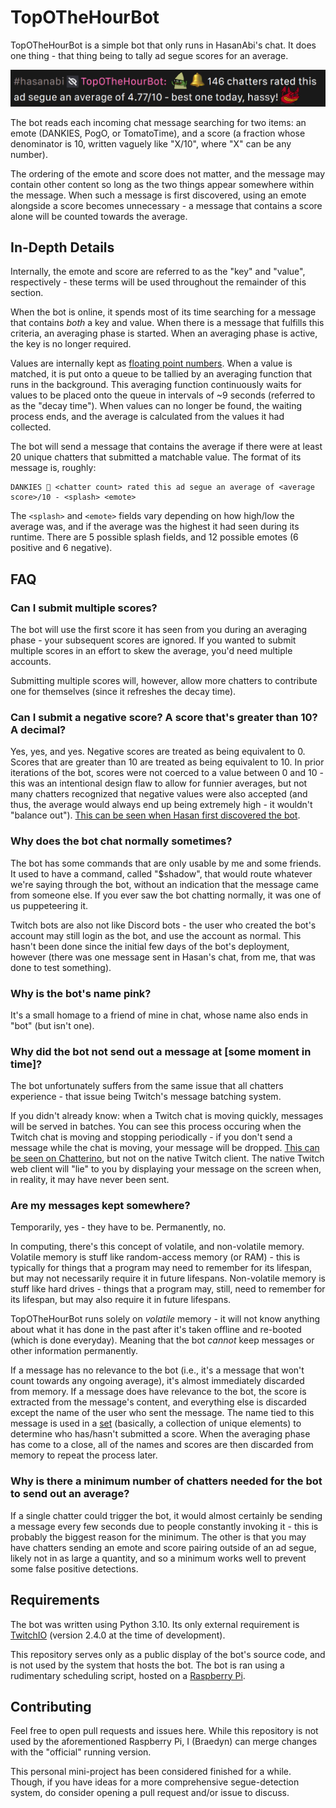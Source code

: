 # TopOTheHourBot

TopOTheHourBot is a simple bot that only runs in HasanAbi's chat. It does one thing - that thing being to tally ad segue scores for an average.

![](./assets/example.png)

The bot reads each incoming chat message searching for two items: an emote (DANKIES, PogO, or TomatoTime), and a score (a fraction whose denominator is 10, written vaguely like "X/10", where "X" can be any number).

The ordering of the emote and score does not matter, and the message may contain other content so long as the two things appear somewhere within the message. When such a message is first discovered, using an emote alongside a score becomes unnecessary - a message that contains a score alone will be counted towards the average.

## In-Depth Details

Internally, the emote and score are referred to as the "key" and "value", respectively - these terms will be used throughout the remainder of this section.

When the bot is online, it spends most of its time searching for a message that contains *both* a key and value. When there is a message that fulfills this criteria, an averaging phase is started. When an averaging phase is active, the key is no longer required.

Values are internally kept as [floating point numbers](https://docs.python.org/3/library/functions.html#float). When a value is matched, it is put onto a queue to be tallied by an averaging function that runs in the background. This averaging function continuously waits for values to be placed onto the queue in intervals of ~9 seconds (referred to as the "decay time"). When values can no longer be found, the waiting process ends, and the average is calculated from the values it had collected.

The bot will send a message that contains the average if there were at least 20 unique chatters that submitted a matchable value. The format of its message is, roughly:

```
DANKIES 🔔 <chatter count> rated this ad segue an average of <average score>/10 - <splash> <emote>
```

The `<splash>` and `<emote>` fields vary depending on how high/low the average was, and if the average was the highest it had seen during its runtime. There are 5 possible splash fields, and 12 possible emotes (6 positive and 6 negative).

## FAQ

### Can I submit multiple scores?

The bot will use the first score it has seen from you during an averaging phase - your subsequent scores are ignored. If you wanted to submit multiple scores in an effort to skew the average, you'd need multiple accounts.

Submitting multiple scores will, however, allow more chatters to contribute one for themselves (since it refreshes the decay time).

### Can I submit a negative score? A score that's greater than 10? A decimal?

Yes, yes, and yes. Negative scores are treated as being equivalent to 0. Scores that are greater than 10 are treated as being equivalent to 10. In prior iterations of the bot, scores were not coerced to a value between 0 and 10 - this was an intentional design flaw to allow for funnier averages, but not many chatters recognized that negative values were also accepted (and thus, the average would always end up being extremely high - it wouldn't "balance out"). [This can be seen when Hasan first discovered the bot](https://clips.twitch.tv/ConfidentArtisticRutabagaKevinTurtle-LzPv2rHJROiM0bA_).

### Why does the bot chat normally sometimes?

The bot has some commands that are only usable by me and some friends. It used to have a command, called "$shadow", that would route whatever we're saying through the bot, without an indication that the message came from someone else. If you ever saw the bot chatting normally, it was one of us puppeteering it.

Twitch bots are also not like Discord bots - the user who created the bot's account may still login as the bot, and use the account as normal. This hasn't been done since the initial few days of the bot's deployment, however (there was one message sent in Hasan's chat, from me, that was done to test something).

### Why is the bot's name pink?

It's a small homage to a friend of mine in chat, whose name also ends in "bot" (but isn't one).

### Why did the bot not send out a message at [some moment in time]?

The bot unfortunately suffers from the same issue that all chatters experience - that issue being Twitch's message batching system.

If you didn't already know: when a Twitch chat is moving quickly, messages will be served in batches. You can see this process occuring when the Twitch chat is moving and stopping periodically - if you don't send a message while the chat is moving, your message will be dropped. [This can be seen on Chatterino](https://github.com/Chatterino/chatterino2/issues/1213), but not on the native Twitch client. The native Twitch web client will "lie" to you by displaying your message on the screen when, in reality, it may have never been sent.

### Are my messages kept somewhere?

Temporarily, yes - they have to be. Permanently, no.

In computing, there's this concept of volatile, and non-volatile memory. Volatile memory is stuff like random-access memory (or RAM) - this is typically for things that a program may need to remember for its lifespan, but may not necessarily require it in future lifespans. Non-volatile memory is stuff like hard drives - things that a program may, still, need to remember for its lifespan, but may also require it in future lifespans.

TopOTheHourBot runs solely on *volatile* memory - it will not know anything about what it has done in the past after it's taken offline and re-booted (which is done everyday). Meaning that the bot *cannot* keep messages or other information permanently.

If a message has no relevance to the bot (i.e., it's a message that won't count towards any ongoing average), it's almost immediately discarded from memory. If a message does have relevance to the bot, the score is extracted from the message's content, and everything else is discarded except the name of the user who sent the message. The name tied to this message is used in a [set](https://en.wikipedia.org/wiki/Set_(mathematics)) (basically, a collection of unique elements) to determine who has/hasn't submitted a score. When the averaging phase has come to a close, all of the names and scores are then discarded from memory to repeat the process later.

### Why is there a minimum number of chatters needed for the bot to send out an average?

If a single chatter could trigger the bot, it would almost certainly be sending a message every few seconds due to people constantly invoking it - this is probably the biggest reason for the minimum. The other is that you may have chatters sending an emote and score pairing outside of an ad segue, likely not in as large a quantity, and so a minimum works well to prevent some false positive detections.

## Requirements

The bot was written using Python 3.10. Its only external requirement is [TwitchIO](https://twitchio.dev/en/latest/) (version 2.4.0 at the time of development).

This repository serves only as a public display of the bot's source code, and is not used by the system that hosts the bot. The bot is ran using a rudimentary scheduling script, hosted on a [Raspberry Pi](https://www.raspberrypi.com/).

## Contributing

Feel free to open pull requests and issues here. While this repository is not used by the aforementioned Raspberry Pi, I (Braedyn) can merge changes with the "official" running version.

This personal mini-project has been considered finished for a while. Though, if you have ideas for a more comprehensive segue-detection system, do consider opening a pull request and/or issue to discuss.
